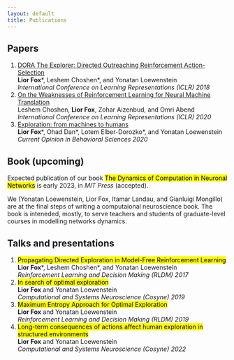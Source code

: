 ```yaml
---
layout: default
title: Publications
---
```


## Papers

1. [DORA The Explorer: Directed Outreaching Reinforcement Action-Selection](https://openreview.net/forum?id=ry1arUgCW)<br/>**Lior Fox**\*, Leshem Choshen\*, and Yonatan Loewenstein<br/>*International Conference on Learning Representations (ICLR) 2018* 
2. [On the Weaknesses of Reinforcement Learning for Neural Machine Translation](https://openreview.net/forum?id=H1eCw3EKvH)<br/>Leshem Choshen, **Lior Fox**, Zohar Aizenbud, and Omri Abend <br/>*International Conference on Learning Representations (ICLR) 2020* 
3. [Exploration: from machines to humans](https://www.sciencedirect.com/science/article/pii/S2352154620301236)<br/>**Lior Fox**\*, Ohad Dan\*, Lotem Elber-Dorozko\*, and Yonatan Loewenstein<br/>*Current Opinion in Behavioral Sciences 2020*


## Book (upcoming)
Expected publication of our book <mark>The Dynamics of Computation in Neuronal Networks</mark> is early 2023, in *MIT Press* (accepted).

We (Yonatan Loewenstein, Lior Fox, Itamar Landau, and Gianluigi Mongillo) are at the final steps of writing a computaional neuroscience book. The book is inteneded, mostly, to serve teachers and students of graduate-level courses in modelling networks dynamics.

## Talks and presentations
1. <mark>Propagating Directed Exploration in
Model-Free Reinforcement Learning</mark><br/>**Lior Fox**\*, Leshem Choshen\*, and Yonatan Loewenstein<br/> *Reinforcement Learning and Decision Making (RLDM) 2017*
1. <mark>In search of optimal exploration</mark><br/>**Lior Fox** and Yonatan Loewenstein<br/> *Computational and Systems Neuroscience (Cosyne) 2019*
2. <mark>Maximum Entropy Approach for Optimal Exploration</mark><br/>**Lior Fox** and Yonatan Loewenstein <br/>*Reinforcement Learning and Decision Making (RLDM) 2019*
3. <mark>Long-term consequences of actions affect human exploration in structured environments</mark><br/> **Lior Fox** and Yonatan Loewenstein <br/> *Computational and Systems Neuroscience (Cosyne) 2022*
